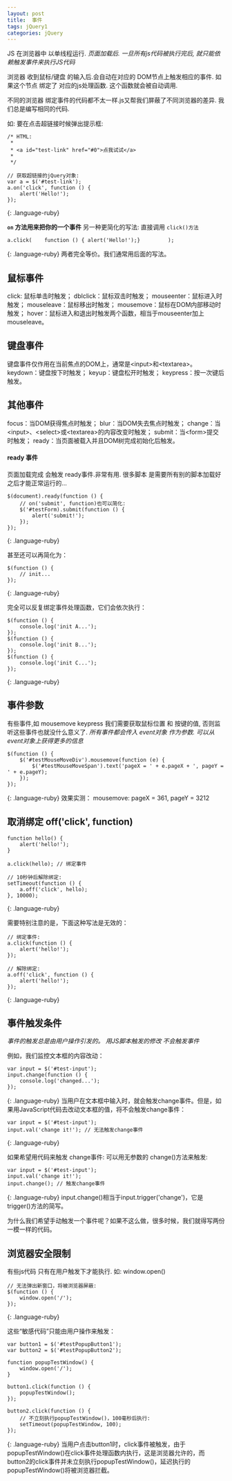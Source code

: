 ```yaml
---
layout: post
title:  事件
tags: jQuery1
categories: jQuery
---
```


JS 在浏览器中 以单线程运行.
*页面加载后. 一旦所有js代码被执行完后, 就只能依赖触发事件来执行JS代码*

浏览器 收到鼠标/键盘 的输入后.会自动在对应的 DOM节点上触发相应的事件.
如果这个节点 绑定了 对应的js处理函数. 这个函数就会被自动调用.

不同的浏览器 绑定事件的代码都不太一样.js又帮我们屏蔽了不同浏览器的差异.
我们总是编写相同的代码.



如: 要在点击超链接时候弹出提示框:
~~~
/* HTML:
 *
 * <a id="test-link" href="#0">点我试试</a>
 *
 */

// 获取超链接的jQuery对象:
var a = $('#test-link');
a.on('click', function () {
    alert('Hello!');
});
~~~
{: .language-ruby}



**`on` 方法用来把你的一个事件**
另一种更简化的写法: 直接调用 `click()方法`
~~~
a.click(    function () { alert('Hello!');}         );
~~~
{: .language-ruby}
两者完全等价。我们通常用后面的写法。




## 鼠标事件
click: 鼠标单击时触发；
dblclick：鼠标双击时触发；
mouseenter：鼠标进入时触发；
mouseleave：鼠标移出时触发；
mousemove：鼠标在DOM内部移动时触发；
hover：鼠标进入和退出时触发两个函数，相当于mouseenter加上mouseleave。



## 键盘事件
键盘事件仅作用在当前焦点的DOM上，通常是\<input\>和\<textarea\>。
keydown：键盘按下时触发；
keyup：键盘松开时触发；
keypress：按一次键后触发。



## 其他事件
focus：当DOM获得焦点时触发；
blur：当DOM失去焦点时触发；
change：当\<input\>、\<select\>或\<textarea\>的内容改变时触发；
submit：当\<form\>提交时触发；
ready：当页面被载入并且DOM树完成初始化后触发。



#### ready 事件
页面加载完成 会触发 ready事件.非常有用.
很多脚本 是需要所有别的脚本加载好之后才能正常运行的...

~~~
$(document).ready(function () {
    // on('submit', function)也可以简化:
    $('#testForm).submit(function () {
        alert('submit!');
    });
});
~~~
{: .language-ruby}

甚至还可以再简化为：
~~~
$(function () {
    // init...
});
~~~
{: .language-ruby}



完全可以反复绑定事件处理函数，它们会依次执行：
~~~
$(function () {
    console.log('init A...');
});
$(function () {
    console.log('init B...');
});
$(function () {
    console.log('init C...');
});
~~~
{: .language-ruby}




## 事件参数
有些事件,如 mousemove keypress
我们需要获取鼠标位置 和 按键的值, 否则监听这些事件也就没什么意义了.
*所有事件都会传入 event对象 作为参数. 可以从event对象上获得更多的信息*

~~~
$(function () {
    $('#testMouseMoveDiv').mousemove(function (e) {
        $('#testMouseMoveSpan').text('pageX = ' + e.pageX + ', pageY = ' + e.pageY);
    });
});
~~~
{: .language-ruby}
效果实测：
mousemove: pageX = 361, pageY = 3212




## 取消绑定 off('click', function)


~~~
function hello() {
    alert('hello!');
}

a.click(hello); // 绑定事件

// 10秒钟后解除绑定:
setTimeout(function () {
    a.off('click', hello);
}, 10000);
~~~
{: .language-ruby}


需要特别注意的是，下面这种写法是无效的：
~~~
// 绑定事件:
a.click(function () {
    alert('hello!');
});

// 解除绑定:
a.off('click', function () {
    alert('hello!');
});
~~~
{: .language-ruby}






## 事件触发条件
*事件的触发总是由用户操作引发的。*
*用JS脚本触发的修改 不会触发事件*



例如，我们监控文本框的内容改动：
~~~
var input = $('#test-input');
input.change(function () {
    console.log('changed...');
});
~~~
{: .language-ruby}
当用户在文本框中输入时，就会触发change事件。但是，如果用JavaScript代码去改动文本框的值，将不会触发change事件：
~~~
var input = $('#test-input');
input.val('change it!'); // 无法触发change事件
~~~
{: .language-ruby}

如果希望用代码来触发 change事件: 可以用无参数的 change()方法来触发:

~~~
var input = $('#test-input');
input.val('change it!');
input.change(); // 触发change事件
~~~
{: .language-ruby}
input.change()相当于input.trigger('change')，它是trigger()方法的简写。

为什么我们希望手动触发一个事件呢？如果不这么做，很多时候，我们就得写两份一模一样的代码。



## 浏览器安全限制
有些js代码 只有在用户触发下才能执行. 如: window.open()
~~~
// 无法弹出新窗口，将被浏览器屏蔽:
$(function () {
    window.open('/');
});
~~~
{: .language-ruby}



这些“敏感代码”只能由用户操作来触发：
~~~
var button1 = $('#testPopupButton1');
var button2 = $('#testPopupButton2');

function popupTestWindow() {
    window.open('/');
}

button1.click(function () {
    popupTestWindow();
});

button2.click(function () {
    // 不立刻执行popupTestWindow()，100毫秒后执行:
    setTimeout(popupTestWindow, 100);
});
~~~
{: .language-ruby}
当用户点击button1时，click事件被触发，由于popupTestWindow()在click事件处理函数内执行，这是浏览器允许的，而button2的click事件并未立刻执行popupTestWindow()，延迟执行的popupTestWindow()将被浏览器拦截。










